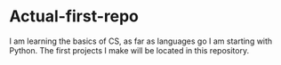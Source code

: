 # Actual-first-repo
I am learning the basics of CS, as far as languages go I am starting with Python. The first projects I make will be located in this repository.
